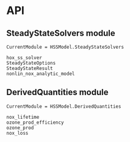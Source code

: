 # API

## SteadyStateSolvers module

```@meta
CurrentModule = HSSModel.SteadyStateSolvers
```

```@docs
hox_ss_solver
SteadyStateOptions
SteadyStateResult
nonlin_nox_analytic_model
```

## DerivedQuantities module
```@meta
CurrentModule = HSSModel.DerivedQuantities
```

```@docs
nox_lifetime
ozone_prod_efficiency
ozone_prod
nox_loss
```
